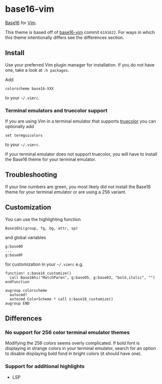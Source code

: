 # base16-vim

[Base16](http://chriskempson.com/projects/base16) for [Vim](https://www.vim.org).

This theme is based off of [base16-vim](https://github.com/chriskempson/base16-vim) commit `6191622`.
For ways in which this theme intentionally differs see the differences section.

## Install

Use your preferred Vim plugin manager for installation.
If you do not have one, take a look at `:h packages`.

Add
```
colorscheme base16-XXX
```
to your `~/.vimrc`.

### Terminal emulators and truecolor support

If you are using Vim in a terminal emulator that supports [truecolor](https://gist.github.com/XVilka/8346728) you can optionally add
```
set termguicolors
```
to your `~/.vimrc`.

If your terminal emulator does not support truecolor, you will have to install the Base16 theme for your terminal emulator.

## Troubleshooting

If your line numbers are green, you most likely did not install the Base16 theme for your terminal emulator or are using a 256 variant.

## Customization

You can use the highlighting function
```
Base16hi(group, fg, bg, attr, sp)
```
and global variables
```
g:base00
...
g:base0F
```
for customization in your `~/.vimrc` e.g.
```
function! s:base16_customize()
  call Base16hi("MatchParen", g:base05, g:base03, "bold,italic", "")
endfunction

augroup colorscheme
  autocmd!
  autocmd ColorScheme * call s:base16_customize()
augroup END
```

## Differences

### No support for 256 color terminal emulator themes

Modifying the 256 colors seems overly complicated.
If bold font is displaying in strange colors in your terminal emulator, search for an option to disable displaying bold fond in bright colors (it should have one).

### Support for additional highlights

- LSP

